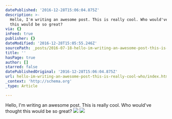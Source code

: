 ```yaml
---
datePublished: '2016-12-28T15:06:04.875Z'
description: >-
  Hello, I'm writing an awesome post. This is really cool. Who would've thought
  this would be so great?
via: {}
inFeed: true
publisher: {}
dateModified: '2016-12-28T15:05:55.246Z'
sourcePath: _posts/2016-07-18-hello-im-writing-an-awesome-post-this-is-really-cool-who.md
title: ''
hasPage: true
author: []
starred: false
datePublishedOriginal: '2016-12-28T15:06:04.875Z'
url: hello-im-writing-an-awesome-post-this-is-really-cool-who/index.html
_context: 'http://schema.org'
_type: Article

---
```

Hello, I'm writing an awesome post. This is really cool. Who would've thought this would be so great?
![](https://the-grid-user-content.s3-us-west-2.amazonaws.com/c53d21d4-0f65-48a7-ac41-b15451917c62.jpg)
![](https://the-grid-user-content.s3-us-west-2.amazonaws.com/00984e01-8f34-4718-b6ad-351f09c8308e.jpg)